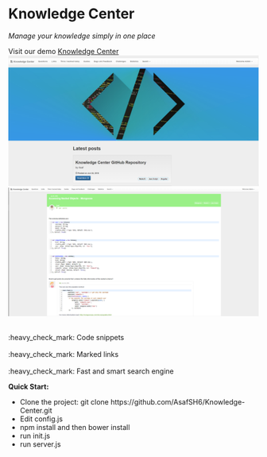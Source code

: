 # Knowledge Center
_Manage your knowledge simply in one place_

Visit our demo [Knowledge Center](https://knowledge-center.herokuapp.com/)
<img src="https://raw.githubusercontent.com/AsafSH6/Knowledge-Center/master/KnowledgeCenter%20home%20screen.png">
<img src="https://raw.githubusercontent.com/AsafSH6/Knowledge-Center/master/KnowledgeCenter%20post%20example.png">


<p>
<br>:heavy_check_mark: Code snippets</br>
<br>:heavy_check_mark: Marked links</br>
<br>:heavy_check_mark: Fast and smart search engine</br>
</p>


<p>
<b>Quick Start:</b>
<ul>
<li> Clone the project: git clone https://github.com/AsafSH6/Knowledge-Center.git</li>
<li> Edit config.js</li>
<li> npm install and then bower install</li>
<li> run init.js</li>
<li> run server.js</li>
</ul>
</p>

